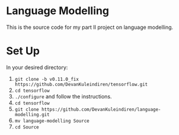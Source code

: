 # Language Modelling

This is the source code for my part II project on language modelling.

# Set Up
In your desired directory:

1. `git clone -b v0.11.0_fix https://github.com/DevanKuleindiren/tensorflow.git`
2. `cd tensorflow`
3. `./configure` and follow the instructions.
4. `cd tensorflow`
5. `git clone https://github.com/DevanKuleindiren/language-modelling.git`
6. `mv language-modelling Source`
7. `cd Source`
